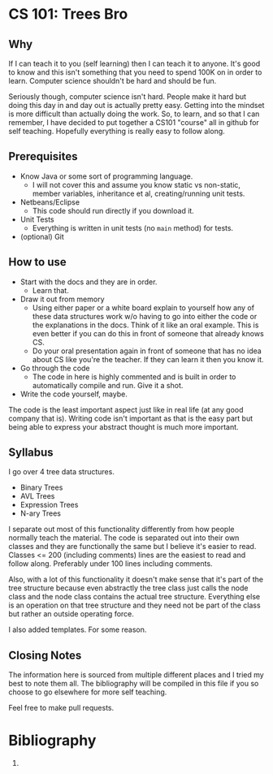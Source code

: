 # CS 101: Trees Bro
## Why
If I can teach it to you (self learning) then I can teach it to anyone. It's
good to know and this isn't something that you need to spend 100K on in order to
learn. Computer science shouldn't be hard and should be fun.

Seriously though, computer science isn't hard. People make it hard but doing
this day in and day out is actually pretty easy. Getting into the mindset is
more difficult than actually doing the work. So, to learn, and so that I can
remember, I have decided to put together a CS101 "course" all in github for self
teaching. Hopefully everything is really easy to follow along.

## Prerequisites
* Know Java or some sort of programming language.
  * I will not cover this and assume you know static vs non-static, member
    variables, inheritance et al, creating/running unit tests.
* Netbeans/Eclipse
  * This code should run directly if you download it.
* Unit Tests
  * Everything is written in unit tests (no `main` method) for tests.
* (optional) Git

## How to use
* Start with the docs and they are in order.
  * Learn that.
* Draw it out from memory
  * Using either paper or a white board explain to yourself how any of these
    data structures work w/o having to go into either the code or the
    explanations in the docs. Think of it like an oral example. This is even
    better if you can do this in front of someone that already knows CS.
  * Do your oral presentation again in front of someone that has no idea about
    CS like you're the teacher. If they can learn it then you know it.
* Go through the code
  * The code in here is highly commented and is built in order to automatically
    compile and run. Give it a shot.
* Write the code yourself, maybe.

The code is the least important aspect just like in real life (at any good
company that is). Writing code isn't important as that is the easy part but
being able to express your abstract thought is much more important.

## Syllabus
I go over 4 tree data structures.
* Binary Trees
* AVL Trees
* Expression Trees
* N-ary Trees

I separate out most of this functionality differently from how people normally
teach the material. The code is separated out into their own classes and they
are functionally the same but I believe it's easier to read. Classes <= 200
(including comments) lines are the easiest to read and follow along. Preferably
under 100 lines including comments.

Also, with a lot of this functionality it doesn't make sense that it's part of
the tree structure because even abstractly the tree class just calls the node
class and the node class contains the actual tree structure. Everything else is
an operation on that tree structure and they need not be part of the class but
rather an outside operating force.

I also added templates. For some reason.

## Closing Notes
The information here is sourced from multiple different places and I tried my
best to note them all. The bibliography will be compiled in this file if you so
choose to go elsewhere for more self teaching.

Feel free to make pull requests.

# Bibliography
1.